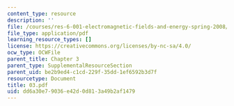 ```yaml
---
content_type: resource
description: ''
file: /courses/res-6-001-electromagnetic-fields-and-energy-spring-2008/dd6a30e79036e42d0d813a49b2af1479_03.pdf
file_type: application/pdf
learning_resource_types: []
license: https://creativecommons.org/licenses/by-nc-sa/4.0/
ocw_type: OCWFile
parent_title: Chapter 3
parent_type: SupplementalResourceSection
parent_uid: be2b9ed4-c1cd-229f-35dd-1ef6592b3d7f
resourcetype: Document
title: 03.pdf
uid: dd6a30e7-9036-e42d-0d81-3a49b2af1479
---
```


